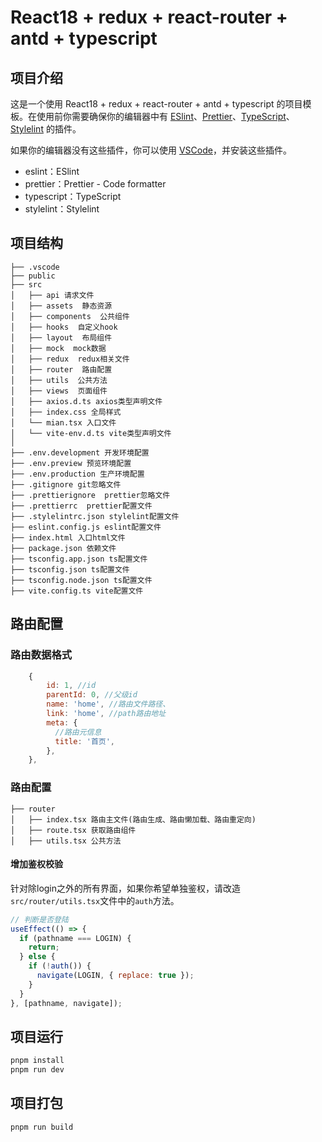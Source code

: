 # React18 + redux + react-router + antd + typescript

## 项目介绍

这是一个使用 React18 + redux + react-router + antd + typescript 的项目模板。在使用前你需要确保你的编辑器中有 [ESlint](https://eslint.org/)、[Prettier](https://prettier.io)、[TypeScript](https://www.typescriptlang.org/)、[Stylelint](https://stylelint.io) 的插件。

如果你的编辑器没有这些插件，你可以使用 [VSCode](https://code.visualstudio.com/)，并安装这些插件。

- eslint：ESlint
- prettier：Prettier - Code formatter
- typescript：TypeScript
- stylelint：Stylelint

## 项目结构

```
├── .vscode
├── public
├── src
│   ├── api 请求文件
│   ├── assets  静态资源
│   ├── components  公共组件
│   ├── hooks  自定义hook
│   ├── layout  布局组件
│   ├── mock  mock数据
│   ├── redux  redux相关文件
│   ├── router  路由配置
│   ├── utils  公共方法
│   ├── views  页面组件
│   ├── axios.d.ts axios类型声明文件
│   ├── index.css 全局样式
│   └── mian.tsx 入口文件
│   └── vite-env.d.ts vite类型声明文件
│
├── .env.development 开发环境配置
├── .env.preview 预览环境配置
├── .env.production 生产环境配置
├── .gitignore git忽略文件
├── .prettierignore  prettier忽略文件
├── .prettierrc  prettier配置文件
├── .stylelintrc.json stylelint配置文件
├── eslint.config.js eslint配置文件
├── index.html 入口html文件
├── package.json 依赖文件
├── tsconfig.app.json ts配置文件
├── tsconfig.json ts配置文件
├── tsconfig.node.json ts配置文件
├── vite.config.ts vite配置文件
```

## 路由配置

### 路由数据格式

```js
    {
        id: 1, //id
        parentId: 0, //父级id
        name: 'home', //路由文件路径、
        link: 'home', //path路由地址
        meta: {
          //路由元信息
          title: '首页',
        },
    },
```

### 路由配置

```
├── router
│   ├── index.tsx 路由主文件(路由生成、路由懒加载、路由重定向)
│   ├── route.tsx 获取路由组件
│   ├── utils.tsx 公共方法
```

#### 增加鉴权校验

针对除login之外的所有界面，如果你希望单独鉴权，请改造`src/router/utils.tsx`文件中的`auth`方法。

```js
// 判断是否登陆
useEffect(() => {
  if (pathname === LOGIN) {
    return;
  } else {
    if (!auth()) {
      navigate(LOGIN, { replace: true });
    }
  }
}, [pathname, navigate]);
```

## 项目运行

```bash
pnpm install
pnpm run dev
```

## 项目打包

```bash
pnpm run build
```
